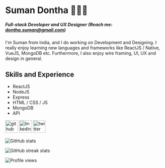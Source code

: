 # Suman Dontha 👩🏾‍💻
##### Full-stack Developer and UX Designer (Reach me: dontha.suman@gmail.com)

I'm Suman from India, and I do working on Development and Designing. I really enjoy learning new languages and frameworks like ReactJS / Native, VueJS, MongoDB etc. Furthermore, I also enjoy wire framing, UI, UX and design in general. 

## Skills and Experience
* ReactJS
* NodeJS
* Express
* HTML / CSS / JS
* MongoDB
* API


[<img src='https://cdn.jsdelivr.net/npm/simple-icons@3.0.1/icons/github.svg' alt='github' height='40'>](https://github.com/SumanDontha16)  [<img src='https://cdn.jsdelivr.net/npm/simple-icons@3.0.1/icons/linkedin.svg' alt='linkedin' height='40'>](https://www.linkedin.com/in/SumanDontha/)  [<img src='https://cdn.jsdelivr.net/npm/simple-icons@3.0.1/icons/twitter.svg' alt='twitter' height='40'>](https://twitter.com/@donthasuman)  

![GitHub stats](https://github-readme-stats.vercel.app/api?username=SumanDontha16&show_icons=true)  

![GitHub streak stats](https://github-readme-streak-stats.herokuapp.com/?user=SumanDontha16)  

![Profile views](https://gpvc.arturio.dev/SumanDontha16)  
